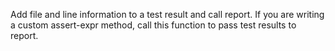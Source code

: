   Add file and line information to a test result and call report.
   If you are writing a custom assert-expr method, call this function
   to pass test results to report.